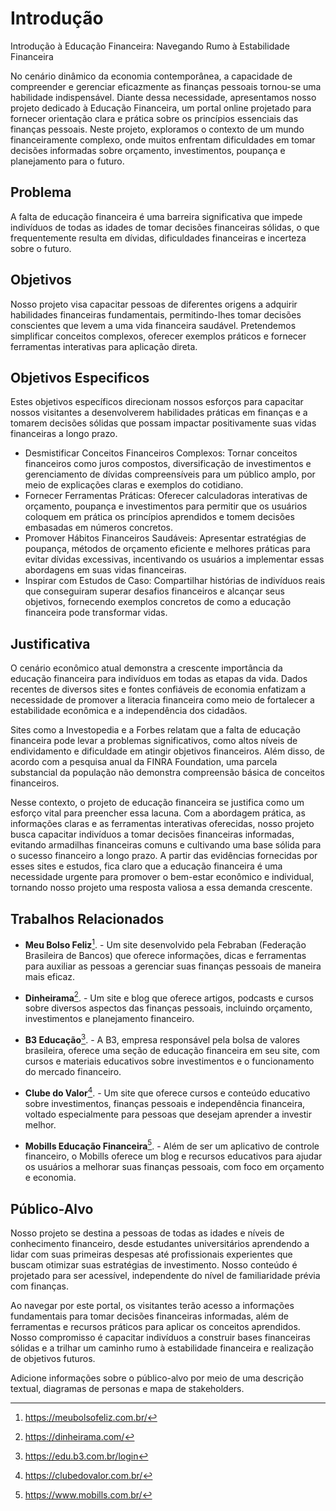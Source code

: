 # Introdução

Introdução à Educação Financeira: Navegando Rumo à Estabilidade Financeira

No cenário dinâmico da economia contemporânea, a capacidade de compreender e gerenciar eficazmente as finanças pessoais tornou-se uma habilidade indispensável. Diante dessa necessidade, apresentamos nosso projeto dedicado à Educação Financeira, um portal online projetado para fornecer orientação clara e prática sobre os princípios essenciais das finanças pessoais. Neste projeto, exploramos o contexto de um mundo financeiramente complexo, onde muitos enfrentam dificuldades em tomar decisões informadas sobre orçamento, investimentos, poupança e planejamento para o futuro.

## Problema
A falta de educação financeira é uma barreira significativa que impede indivíduos de todas as idades de tomar decisões financeiras sólidas, o que frequentemente resulta em dívidas, dificuldades financeiras e incerteza sobre o futuro.


## Objetivos

Nosso projeto visa capacitar pessoas de diferentes origens a adquirir habilidades financeiras fundamentais, permitindo-lhes tomar decisões conscientes que levem a uma vida financeira saudável. Pretendemos simplificar conceitos complexos, oferecer exemplos práticos e fornecer ferramentas interativas para aplicação direta.

## Objetivos Especificos
   Estes objetivos específicos direcionam nossos esforços para capacitar nossos visitantes a desenvolverem habilidades práticas em finanças e a tomarem decisões sólidas que possam impactar positivamente suas vidas financeiras a longo prazo.
   
*  Desmistificar Conceitos Financeiros Complexos: Tornar conceitos financeiros como juros compostos, diversificação de investimentos e gerenciamento de dívidas compreensíveis para um público amplo, por meio de explicações claras e exemplos do cotidiano.
*  Fornecer Ferramentas Práticas: Oferecer calculadoras interativas de orçamento, poupança e investimentos para permitir que os usuários coloquem em prática os princípios aprendidos e tomem decisões embasadas em números concretos.
*  Promover Hábitos Financeiros Saudáveis: Apresentar estratégias de poupança, métodos de orçamento eficiente e melhores práticas para evitar dívidas excessivas, incentivando os usuários a implementar essas abordagens em suas vidas financeiras.
*  Inspirar com Estudos de Caso: Compartilhar histórias de indivíduos reais que conseguiram superar desafios financeiros e alcançar seus objetivos, fornecendo exemplos concretos de como a educação financeira pode transformar vidas.

## Justificativa

O cenário econômico atual demonstra a crescente importância da educação financeira para indivíduos em todas as etapas da vida. Dados recentes de diversos sites e fontes confiáveis de economia enfatizam a necessidade de promover a literacia financeira como meio de fortalecer a estabilidade econômica e a independência dos cidadãos.

Sites como a Investopedia e a Forbes relatam que a falta de educação financeira pode levar a problemas significativos, como altos níveis de endividamento e dificuldade em atingir objetivos financeiros. Além disso, de acordo com a pesquisa anual da FINRA Foundation, uma parcela substancial da população não demonstra compreensão básica de conceitos financeiros.

Nesse contexto, o projeto de educação financeira se justifica como um esforço vital para preencher essa lacuna. Com a abordagem prática, as informações claras e as ferramentas interativas oferecidas, nosso projeto busca capacitar indivíduos a tomar decisões financeiras informadas, evitando armadilhas financeiras comuns e cultivando uma base sólida para o sucesso financeiro a longo prazo. A partir das evidências fornecidas por esses sites e estudos, fica claro que a educação financeira é uma necessidade urgente para promover o bem-estar econômico e individual, tornando nosso projeto uma resposta valiosa a essa demanda crescente.

## Trabalhos Relacionados

- **Meu Bolso Feliz**[^1]. - Um site desenvolvido pela Febraban (Federação Brasileira de Bancos) que oferece informações, dicas e ferramentas para auxiliar as pessoas a gerenciar suas finanças pessoais de maneira mais eficaz.

- **Dinheirama**[^2]. - Um site e blog que oferece artigos, podcasts e cursos sobre diversos aspectos das finanças pessoais, incluindo orçamento, investimentos e planejamento financeiro.

- **B3 Educação**[^3]. - A B3, empresa responsável pela bolsa de valores brasileira, oferece uma seção de educação financeira em seu site, com cursos e materiais educativos sobre investimentos e o funcionamento do mercado financeiro.

- **Clube do Valor**[^4]. - Um site que oferece cursos e conteúdo educativo sobre investimentos, finanças pessoais e independência financeira, voltado especialmente para pessoas que desejam aprender a investir melhor.

- **Mobills Educação Financeira**[^5]. - Além de ser um aplicativo de controle financeiro, o Mobills oferece um blog e recursos educativos para ajudar os usuários a melhorar suas finanças pessoais, com foco em orçamento e economia.

[^1]: https://meubolsofeliz.com.br/
[^2]: https://dinheirama.com/
[^3]: https://edu.b3.com.br/login
[^4]: https://clubedovalor.com.br/
[^5]: https://www.mobills.com.br/

       
## Público-Alvo

Nosso projeto se destina a pessoas de todas as idades e níveis de conhecimento financeiro, desde estudantes universitários aprendendo a lidar com suas primeiras despesas até profissionais experientes que buscam otimizar suas estratégias de investimento. Nosso conteúdo é projetado para ser acessível, independente do nível de familiaridade prévia com finanças.

Ao navegar por este portal, os visitantes terão acesso a informações fundamentais para tomar decisões financeiras informadas, além de ferramentas e recursos práticos para aplicar os conceitos aprendidos. Nosso compromisso é capacitar indivíduos a construir bases financeiras sólidas e a trilhar um caminho rumo à estabilidade financeira e realização de objetivos futuros.

Adicione informações sobre o público-alvo por meio de uma descrição textual, diagramas de personas e mapa de stakeholders.
